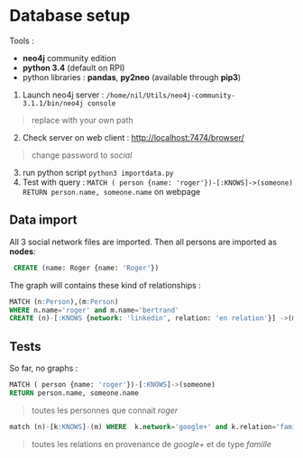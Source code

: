 # Database setup

Tools :

* **neo4j** community edition
* **python 3.4** (default on RPI)
* python libraries : **pandas**, **py2neo** (available through **pip3**)

1. Launch neo4j server : `/home/nil/Utils/neo4j-community-3.1.1/bin/neo4j console`

> replace with your own path

2. Check server on web client : <http://localhost:7474/browser/>

> change password to *social*

3. run python script `python3 importdata.py`
4. Test with query : `MATCH ( person {name: 'roger'})-[:KNOWS]->(someone) RETURN person.name, someone.name` on webpage

## Data import

All 3 social network files are imported. Then all persons are imported as **nodes**:
``` sql
 CREATE (name: Roger {name: 'Roger'})
```

The graph will contains these kind of relationships :
``` sql
MATCH (n:Person),(m:Person) 
WHERE n.name='roger' and m.name='bertrand' 
CREATE (n)-[:KNOWS {network: 'linkedin', relation: 'en relation'}] ->(m)
```
## Tests

So far, no graphs :

``` sql
MATCH ( person {name: 'roger'})-[:KNOWS]->(someone) 
RETURN person.name, someone.name
```
> toutes les personnes que connait *roger*


``` sql
match (n)-[k:KNOWS]-(m) WHERE  k.network='google+' and k.relation='famille' RETURN n.name, k.network, k.relation, m.name
```
> toutes les relations en provenance de *google+* et de type *famille*

